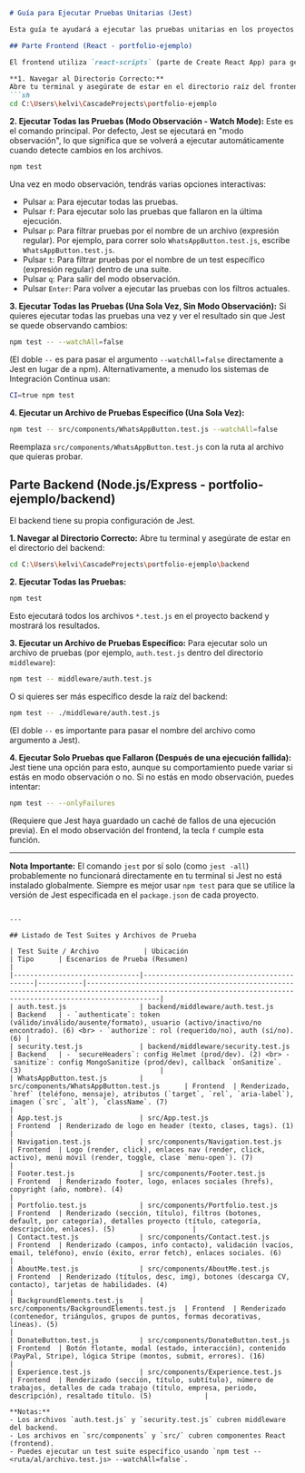 ```markdown
# Guía para Ejecutar Pruebas Unitarias (Jest)

Esta guía te ayudará a ejecutar las pruebas unitarias en los proyectos de frontend y backend.

## Parte Frontend (React - portfolio-ejemplo)

El frontend utiliza `react-scripts` (parte de Create React App) para gestionar las pruebas con Jest.

**1. Navegar al Directorio Correcto:**
Abre tu terminal y asegúrate de estar en el directorio raíz del frontend:
```sh
cd C:\Users\kelvi\CascadeProjects\portfolio-ejemplo
```

**2. Ejecutar Todas las Pruebas (Modo Observación - Watch Mode):**
Este es el comando principal. Por defecto, Jest se ejecutará en "modo observación", lo que significa que se volverá a ejecutar automáticamente cuando detecte cambios en los archivos.
```sh
npm test
```
Una vez en modo observación, tendrás varias opciones interactivas:
*   Pulsar `a`: Para ejecutar todas las pruebas.
*   Pulsar `f`: Para ejecutar solo las pruebas que fallaron en la última ejecución.
*   Pulsar `p`: Para filtrar pruebas por el nombre de un archivo (expresión regular). Por ejemplo, para correr solo `WhatsAppButton.test.js`, escribe `WhatsAppButton.test.js`.
*   Pulsar `t`: Para filtrar pruebas por el nombre de un test específico (expresión regular) dentro de una suite.
*   Pulsar `q`: Para salir del modo observación.
*   Pulsar `Enter`: Para volver a ejecutar las pruebas con los filtros actuales.

**3. Ejecutar Todas las Pruebas (Una Sola Vez, Sin Modo Observación):**
Si quieres ejecutar todas las pruebas una vez y ver el resultado sin que Jest se quede observando cambios:
```sh
npm test -- --watchAll=false
```
(El doble `--` es para pasar el argumento `--watchAll=false` directamente a Jest en lugar de a npm).
Alternativamente, a menudo los sistemas de Integración Continua usan:
```sh
CI=true npm test
```

**4. Ejecutar un Archivo de Pruebas Específico (Una Sola Vez):**
```sh
npm test -- src/components/WhatsAppButton.test.js --watchAll=false
```
Reemplaza `src/components/WhatsAppButton.test.js` con la ruta al archivo que quieras probar.

## Parte Backend (Node.js/Express - portfolio-ejemplo/backend)

El backend tiene su propia configuración de Jest.

**1. Navegar al Directorio Correcto:**
Abre tu terminal y asegúrate de estar en el directorio del backend:
```sh
cd C:\Users\kelvi\CascadeProjects\portfolio-ejemplo\backend
```

**2. Ejecutar Todas las Pruebas:**
```sh
npm test
```
Esto ejecutará todos los archivos `*.test.js` en el proyecto backend y mostrará los resultados.

**3. Ejecutar un Archivo de Pruebas Específico:**
Para ejecutar solo un archivo de pruebas (por ejemplo, `auth.test.js` dentro del directorio `middleware`):
```sh
npm test -- middleware/auth.test.js
```
O si quieres ser más específico desde la raíz del backend:
```sh
npm test -- ./middleware/auth.test.js
```
(El doble `--` es importante para pasar el nombre del archivo como argumento a Jest).

**4. Ejecutar Solo Pruebas que Fallaron (Después de una ejecución fallida):**
Jest tiene una opción para esto, aunque su comportamiento puede variar si estás en modo observación o no.
Si no estás en modo observación, puedes intentar:
```sh
npm test -- --onlyFailures
```
(Requiere que Jest haya guardado un caché de fallos de una ejecución previa).
En el modo observación del frontend, la tecla `f` cumple esta función.

---

**Nota Importante:**
El comando `jest` por sí solo (como `jest -all`) probablemente no funcionará directamente en tu terminal si Jest no está instalado globalmente. Siempre es mejor usar `npm test` para que se utilice la versión de Jest especificada en el `package.json` de cada proyecto.
```

---

## Listado de Test Suites y Archivos de Prueba

| Test Suite / Archivo           | Ubicación                                 | Tipo      | Escenarios de Prueba (Resumen)                                                                                                                               |
|-------------------------------|-------------------------------------------|-----------|--------------------------------------------------------------------------------------------------------------------------------------------------------------|
| auth.test.js                  | backend/middleware/auth.test.js            | Backend   | - `authenticate`: token (válido/inválido/ausente/formato), usuario (activo/inactivo/no encontrado). (6) <br> - `authorize`: rol (requerido/no), auth (sí/no). (6) |
| security.test.js              | backend/middleware/security.test.js        | Backend   | - `secureHeaders`: config Helmet (prod/dev). (2) <br> - `sanitize`: config MongoSanitize (prod/dev), callback `onSanitize`. (3)                                  |
| WhatsAppButton.test.js        | src/components/WhatsAppButton.test.js      | Frontend  | Renderizado, `href` (teléfono, mensaje), atributos (`target`, `rel`, `aria-label`), imagen (`src`, `alt`), `className`. (7)                                    |
| App.test.js                   | src/App.test.js                           | Frontend  | Renderizado de logo en header (texto, clases, tags). (1)                                                                                                     |
| Navigation.test.js            | src/components/Navigation.test.js          | Frontend  | Logo (render, click), enlaces nav (render, click, activo), menú móvil (render, toggle, clase `menu-open`). (7)                                                 |
| Footer.test.js                | src/components/Footer.test.js              | Frontend  | Renderizado footer, logo, enlaces sociales (hrefs), copyright (año, nombre). (4)                                                                               |
| Portfolio.test.js             | src/components/Portfolio.test.js           | Frontend  | Renderizado (sección, título), filtros (botones, default, por categoría), detalles proyecto (título, categoría, descripción, enlaces). (5)                   |
| Contact.test.js               | src/components/Contact.test.js             | Frontend  | Renderizado (campos, info contacto), validación (vacíos, email, teléfono), envío (éxito, error fetch), enlaces sociales. (6)                                    |
| AboutMe.test.js               | src/components/AboutMe.test.js             | Frontend  | Renderizado (títulos, desc, img), botones (descarga CV, contacto), tarjetas de habilidades. (4)                                                                 |
| BackgroundElements.test.js    | src/components/BackgroundElements.test.js  | Frontend  | Renderizado (contenedor, triángulos, grupos de puntos, formas decorativas, líneas). (5)                                                                      |
| DonateButton.test.js          | src/components/DonateButton.test.js        | Frontend  | Botón flotante, modal (estado, interacción), contenido (PayPal, Stripe), lógica Stripe (montos, submit, errores). (16)                                         |
| Experience.test.js            | src/components/Experience.test.js          | Frontend  | Renderizado (sección, título, subtítulo), número de trabajos, detalles de cada trabajo (título, empresa, periodo, descripción), resaltado título. (5)             |

**Notas:**
- Los archivos `auth.test.js` y `security.test.js` cubren middleware del backend.
- Los archivos en `src/components` y `src/` cubren componentes React (frontend).
- Puedes ejecutar un test suite específico usando `npm test -- <ruta/al/archivo.test.js> --watchAll=false`.

